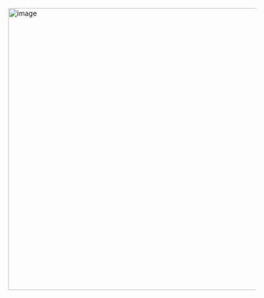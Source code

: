 <img width="574" alt="image" src="https://github.com/user-attachments/assets/0f93ad56-6c4c-4cd7-b022-4f188f5a9668" />
